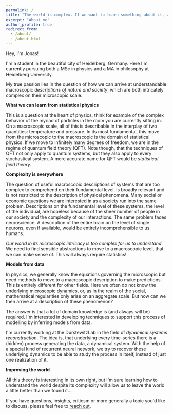 ```yaml
---
permalink: /
title: "The world is complex. If we want to learn something about it, we need to use statistics"
excerpt: "About me"
author_profile: true
redirect_from: 
  - /about/
  - /about.html
---
```


Hey, I'm Jonas! 

I'm a student in the beautiful city of Heidelberg, Germany. Here I'm currently pursuing both a MSc in physics and a MA in philosophy at Heidelberg University.

My true passion lies in the question of how we can arrive at understandable macroscopic *descriptions of nature and society*, which are both intricately complex on their microscopic scale. 

**What we can learn from statistical physics**

This is a question at the heart of physics, think for example of the complex behavior of the myriad of particles in the room you are currently sitting in. On a macroscopic scale, all of this is describable in the interplay of two quantities: temperature and pressure. In its most fundamental, this move from the microscopic to the macroscopic is the domain of statistical physics. If we move to infinitely many degrees of freedom, we are in the regime of quantum field theory (QFT). Note though, that the techniques of QFT not only apply to quantum systems, but they also apply to every stochastical system. A more accurate name for QFT would be *statistical field theory*.

**Complexity is everywhere**

The question of useful macroscopic descriptions of systems that are too complex to comprehend on their fundamental level, is broadly relevant and is not restricted to the description of physical phenomena. Many social or economic questions we are interested in as a society run into the same problem. Descriptions on the fundamental level of these systems, the level of the individual, are hopeless because of the sheer number of people in our society and the complexity of our interactions. The same problem faces neuroscience. A description of the entire brain on the level of single neurons, even if available, would be entirely incomprehensible to us humans. 

*Our world in its microscopic intricacy is too complex for us to understand*. We need to find sensible abstractions to move to a macroscopic level, that we can make sense of. This will always require statistics!

**Models from data**

In physics, we generally know the equations governing the microscopic but need methods to move to a macroscopic description to make predictions. This is entirely different for other fields. Here we often do not know the underlying microscopic dynamics, or, as in the realm of the social, mathematical regularities only arise on an aggregate scale. But how can we then arrive at a description of these phenomenon?

The answer is that a lot of domain knowledge is (and always will be) required. I'm interested in developing techniques to support this process of modelling by inferring models from data.

I'm currently working at the DurstewitzLab in the field of *dynamical systems reconstruction*. The idea is, that underlying every time-series there is a (hidden) process generating the data, a dynamical system. With the help of a special kind of recurrent neural network, we try to recover these underlying dynamics to be able to study the process in itself, instead of just one realization of it.

**Improving the world**

All this theory is interesting in its own right, but I'm sure learning how to understand the world despite its complexity will allow us to leave the world a little better than we found it... 

If you have questions, insights, criticsm or more generally a topic you'd like to discuss, please feel free to [reach out](jonas.mikhaeil@zi-mannheim.de).

 

